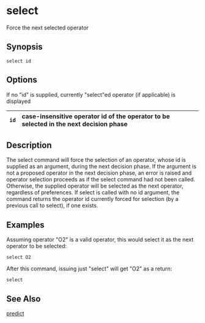 # select #

Force the next selected operator

## Synopsis ##

```
select id
```

## Options ##

If no "id" is supplied, currently "select"ed operator (if applicable) is
displayed

| `id` | case-insensitive operator id of the operator to be selected in the next decision phase |
|:-----|:---------------------------------------------------------------------------------------|

## Description ##

The select command will force the selection of an operator, whose id is
supplied as an argument, during the next decision phase. If the argument is not
a proposed operator in the next decision phase, an error is raised and operator
selection proceeds as if the select command had not been called. Otherwise, the
supplied operator will be selected as the next operator, regardless of
preferences. If select is called with no id argument, the command returns the
operator id currently forced for selection (by a previous call to select), if
one exists.

## Examples ##

Assuming operator "O2" is a valid operator, this would select it as the next
operator to be selected:

```
select O2
```

After this command, issuing just "select" will get "O2" as a return:

```
select
```

## See Also ##

[predict](cmd_predict.md)
